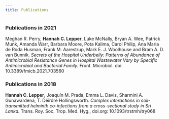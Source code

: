 ```yaml
---
title: Publications
---
```



### Publications in 2021
Meghan R. Perry, **Hannah C. Lepper**, Luke McNally, Bryan A. Wee, Patrick Munk, Amanda Warr, Barbara Moore, Pota Kalima, Carol Philip, Ana Maria de Roda Husman, Frank M. Aarestrup, Mark E. J. Woolhouse and Bram A. D. van Bunnik. *Secrets of the Hospital Underbelly: Patterns of Abundance of Antimicrobial Resistance Genes in Hospital Wastewater Vary by Specific Antimicrobial and Bacterial Family.* Front. Microbiol. doi: 10.3389/fmicb.2021.703560

### Publications in 2018
**Hannah C. Lepper**, Joaquín M. Prada, Emma L. Davis, Sharmini A. Gunawardena, T. Déirdre Hollingsworth. *Complex interactions in soil-transmitted helminth co-infections from a cross-sectional study in Sri Lanka.* Trans. Roy. Soc. Trop. Med. Hyg., doi.org: 10.1093/trstmh/try068